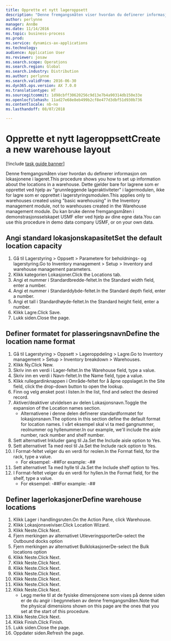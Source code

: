 ```yaml
---
title: Opprette et nytt lageroppsett
description: "Denne fremgangsmåten viser hvordan du definerer informasjon om lokasjonene i lageret."
author: perlynne
manager: AnnBe
ms.date: 11/14/2016
ms.topic: business-process
ms.prod: 
ms.service: dynamics-ax-applications
ms.technology: 
audience: Application User
ms.reviewer: josaw
ms.search.scope: Operations
ms.search.region: Global
ms.search.industry: Distribution
ms.author: perlynne
ms.search.validFrom: 2016-06-30
ms.dyn365.ops.version: AX 7.0.0
ms.translationtype: HT
ms.sourcegitcommit: 1d98cbff30620256c9d13e7b4a90314db150e33e
ms.openlocfilehash: 11ad27e68e8eb499b2cf8e477d3dbf51d930b736
ms.contentlocale: nb-no
ms.lasthandoff: 08/07/2018

---
```

# <a name="create-a-new-warehouse-layout"></a><span data-ttu-id="7ca1d-103">Opprette et nytt lageroppsett</span><span class="sxs-lookup"><span data-stu-id="7ca1d-103">Create a new warehouse layout</span></span>

[!include [task guide banner](../../includes/task-guide-banner.md)]

<span data-ttu-id="7ca1d-104">Denne fremgangsmåten viser hvordan du definerer informasjon om lokasjonene i lageret.</span><span class="sxs-lookup"><span data-stu-id="7ca1d-104">This procedure shows you how to set up information about the locations in a warehouse.</span></span> <span data-ttu-id="7ca1d-105">Dette gjelder bare for lagrene som er opprettet ved hjelp av "grunnleggende lageraktiviteter" i lagermodulen, ikke for lagre som er opprettet i lagerstyringsmodulen.</span><span class="sxs-lookup"><span data-stu-id="7ca1d-105">This applies only to warehouses created using "basic warehousing" in the Inventory management module, not to warehouses created in the Warehouse management module.</span></span> <span data-ttu-id="7ca1d-106">Du kan bruke denne fremgangsmåten i demonstrasjonsselskapet USMF eller ved hjelp av dine egne data.</span><span class="sxs-lookup"><span data-stu-id="7ca1d-106">You can use this procedure in demo data company USMF, or on your own data.</span></span>


## <a name="set-the-default-location-capacity"></a><span data-ttu-id="7ca1d-107">Angi standard lokasjonskapasitet</span><span class="sxs-lookup"><span data-stu-id="7ca1d-107">Set the default location capacity</span></span>
1. <span data-ttu-id="7ca1d-108">Gå til Lagerstyring > Oppsett > Parametere for beholdnings- og lagerstyring.</span><span class="sxs-lookup"><span data-stu-id="7ca1d-108">Go to Inventory management > Setup > Inventory and warehouse management parameters.</span></span>
2. <span data-ttu-id="7ca1d-109">Klikk kategorien Lokasjoner.</span><span class="sxs-lookup"><span data-stu-id="7ca1d-109">Click the Locations tab.</span></span>
3. <span data-ttu-id="7ca1d-110">Angi et nummer i Standardbredde-feltet.</span><span class="sxs-lookup"><span data-stu-id="7ca1d-110">In the Standard width field, enter a number.</span></span>
4. <span data-ttu-id="7ca1d-111">Angi et nummer i Standarddybde-feltet.</span><span class="sxs-lookup"><span data-stu-id="7ca1d-111">In the Standard depth field, enter a number.</span></span>
5. <span data-ttu-id="7ca1d-112">Angi et tall i Standardhøyde-feltet.</span><span class="sxs-lookup"><span data-stu-id="7ca1d-112">In the Standard height field, enter a number.</span></span>
6. <span data-ttu-id="7ca1d-113">Klikk Lagre.</span><span class="sxs-lookup"><span data-stu-id="7ca1d-113">Click Save.</span></span>
7. <span data-ttu-id="7ca1d-114">Lukk siden.</span><span class="sxs-lookup"><span data-stu-id="7ca1d-114">Close the page.</span></span>

## <a name="define-the-location-name-format"></a><span data-ttu-id="7ca1d-115">Definer formatet for plasseringsnavn</span><span class="sxs-lookup"><span data-stu-id="7ca1d-115">Define the location name format</span></span>
1. <span data-ttu-id="7ca1d-116">Gå til Lagerstyring > Oppsett > Lageroppdeling > Lagre.</span><span class="sxs-lookup"><span data-stu-id="7ca1d-116">Go to Inventory management > Setup > Inventory breakdown > Warehouses.</span></span>
2. <span data-ttu-id="7ca1d-117">Klikk Ny.</span><span class="sxs-lookup"><span data-stu-id="7ca1d-117">Click New.</span></span>
3. <span data-ttu-id="7ca1d-118">Skriv inn en verdi i Lager-feltet.</span><span class="sxs-lookup"><span data-stu-id="7ca1d-118">In the Warehouse field, type a value.</span></span>
4. <span data-ttu-id="7ca1d-119">Skriv inn en verdi i Navn-feltet.</span><span class="sxs-lookup"><span data-stu-id="7ca1d-119">In the Name field, type a value.</span></span>
5. <span data-ttu-id="7ca1d-120">Klikk rullegardinknappen i Område-feltet for å åpne oppslaget.</span><span class="sxs-lookup"><span data-stu-id="7ca1d-120">In the Site field, click the drop-down button to open the lookup.</span></span>
6. <span data-ttu-id="7ca1d-121">Finn og velg ønsket post i listen.</span><span class="sxs-lookup"><span data-stu-id="7ca1d-121">In the list, find and select the desired record.</span></span>
7. <span data-ttu-id="7ca1d-122">Aktiver/deaktiver utvidelsen av delen Lokasjonsnavn.</span><span class="sxs-lookup"><span data-stu-id="7ca1d-122">Toggle the expansion of the Location names section.</span></span>
    * <span data-ttu-id="7ca1d-123">Alternativene i denne delen definerer standardformatet for lokasjonsnavn.</span><span class="sxs-lookup"><span data-stu-id="7ca1d-123">The options in this section define the default format for location names.</span></span> <span data-ttu-id="7ca1d-124">I vårt eksempel skal vi ta med gangnummer, reolnummer og hyllenummer.</span><span class="sxs-lookup"><span data-stu-id="7ca1d-124">In our example, we'll include the aisle number, rack number and shelf number.</span></span>  
8. <span data-ttu-id="7ca1d-125">Sett alternativet Inkluder gang til Ja.</span><span class="sxs-lookup"><span data-stu-id="7ca1d-125">Set the Include aisle option to Yes.</span></span>
9. <span data-ttu-id="7ca1d-126">Sett alternativet Ta med reol til Ja.</span><span class="sxs-lookup"><span data-stu-id="7ca1d-126">Set the Include rack option to Yes.</span></span>
10. <span data-ttu-id="7ca1d-127">I Format-feltet velger du en verdi for reolen.</span><span class="sxs-lookup"><span data-stu-id="7ca1d-127">In the Format field, for the rack, type a value.</span></span>
    * <span data-ttu-id="7ca1d-128">For eksempel: -##</span><span class="sxs-lookup"><span data-stu-id="7ca1d-128">For example: -##</span></span>  
11. <span data-ttu-id="7ca1d-129">Sett alternativet Ta med hylle til Ja.</span><span class="sxs-lookup"><span data-stu-id="7ca1d-129">Set the Include shelf option to Yes.</span></span>
12. <span data-ttu-id="7ca1d-130">I Format-feltet velger du en verdi for hyllen.</span><span class="sxs-lookup"><span data-stu-id="7ca1d-130">In the Format field, for the shelf, type a value.</span></span>
    * <span data-ttu-id="7ca1d-131">For eksempel: -##</span><span class="sxs-lookup"><span data-stu-id="7ca1d-131">For example: -##</span></span>  

## <a name="define-warehouse-locations"></a><span data-ttu-id="7ca1d-132">Definer lagerlokasjoner</span><span class="sxs-lookup"><span data-stu-id="7ca1d-132">Define warehouse locations</span></span>
1. <span data-ttu-id="7ca1d-133">Klikk Lager i handlingsruten.</span><span class="sxs-lookup"><span data-stu-id="7ca1d-133">On the Action Pane, click Warehouse.</span></span>
2. <span data-ttu-id="7ca1d-134">Klikk Lokasjonsveiviser.</span><span class="sxs-lookup"><span data-stu-id="7ca1d-134">Click Location Wizard.</span></span>
3. <span data-ttu-id="7ca1d-135">Klikk Neste.</span><span class="sxs-lookup"><span data-stu-id="7ca1d-135">Click Next.</span></span>
4. <span data-ttu-id="7ca1d-136">Fjern merkingen av alternativet Utleveringsporter</span><span class="sxs-lookup"><span data-stu-id="7ca1d-136">De-select the Outbound docks option</span></span>
5. <span data-ttu-id="7ca1d-137">Fjern merkingen av alternativet Bulklokasjoner</span><span class="sxs-lookup"><span data-stu-id="7ca1d-137">De-select the Bulk locations option</span></span>
6. <span data-ttu-id="7ca1d-138">Klikk Neste.</span><span class="sxs-lookup"><span data-stu-id="7ca1d-138">Click Next.</span></span>
7. <span data-ttu-id="7ca1d-139">Klikk Neste.</span><span class="sxs-lookup"><span data-stu-id="7ca1d-139">Click Next.</span></span>
8. <span data-ttu-id="7ca1d-140">Klikk Neste.</span><span class="sxs-lookup"><span data-stu-id="7ca1d-140">Click Next.</span></span>
9. <span data-ttu-id="7ca1d-141">Klikk Neste.</span><span class="sxs-lookup"><span data-stu-id="7ca1d-141">Click Next.</span></span>
10. <span data-ttu-id="7ca1d-142">Klikk Neste.</span><span class="sxs-lookup"><span data-stu-id="7ca1d-142">Click Next.</span></span>
11. <span data-ttu-id="7ca1d-143">Klikk Neste.</span><span class="sxs-lookup"><span data-stu-id="7ca1d-143">Click Next.</span></span>
12. <span data-ttu-id="7ca1d-144">Klikk Neste.</span><span class="sxs-lookup"><span data-stu-id="7ca1d-144">Click Next.</span></span>
    * <span data-ttu-id="7ca1d-145">Legg merke til at de fysiske dimensjonene som vises på denne siden er de du angir i begynnelsen av denne fremgangsmåten.</span><span class="sxs-lookup"><span data-stu-id="7ca1d-145">Note that the physical dimensions shown on this page are the ones that you set at the start of this procedure.</span></span>  
13. <span data-ttu-id="7ca1d-146">Klikk Neste.</span><span class="sxs-lookup"><span data-stu-id="7ca1d-146">Click Next.</span></span>
14. <span data-ttu-id="7ca1d-147">Klikk Finish.</span><span class="sxs-lookup"><span data-stu-id="7ca1d-147">Click Finish.</span></span>
15. <span data-ttu-id="7ca1d-148">Lukk siden.</span><span class="sxs-lookup"><span data-stu-id="7ca1d-148">Close the page.</span></span>
16. <span data-ttu-id="7ca1d-149">Oppdater siden.</span><span class="sxs-lookup"><span data-stu-id="7ca1d-149">Refresh the page.</span></span>

